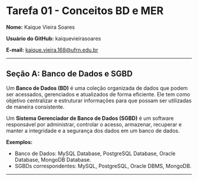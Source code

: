 # Tarefa 01 - Conceitos BD e MER

**Nome:** Kaique Vieira Soares  

**Usuário do GitHub:** kaiquevieirasoares  

**E-mail:** kaique.vieira.168@ufrn.edu.br  

---

## Seção A: Banco de Dados e SGBD

Um **Banco de Dados (BD)** é uma coleção organizada de dados que podem ser acessados, gerenciados e atualizados de forma eficiente. Ele tem como objetivo centralizar e estruturar informações para que possam ser utilizadas de maneira consistente.  

Um **Sistema Gerenciador de Banco de Dados (SGBD)** é um software responsável por administrar, controlar o acesso, armazenar, recuperar e manter a integridade e a segurança dos dados em um banco de dados.  

**Exemplos:**  
- Banco de Dados: MySQL Database, PostgreSQL Database, Oracle Database, MongoDB Database.  
- SGBDs correspondentes: MySQL, PostgreSQL, Oracle DBMS, MongoDB.  

---